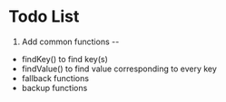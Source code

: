 # Todo List
1. Add common functions --
 - findKey() to find key(s)
 - findValue() to find value corresponding to every key
 - fallback functions
 - backup functions
